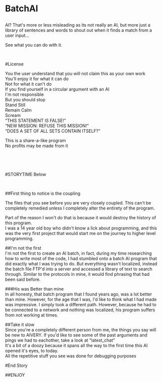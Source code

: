 # BatchAI</p>
AI? That's more or less misleading as its not really an AI, but more just a library of sentences and words to shout out when it finds a match from a user input...</p>
See what you can do with it. </p>
&nbsp;</p>
#License </p>
You the user understand that you will not claim this as your own work<br />
  You'll enjoy it for what it can do<br />
  Not for what it can't do<br />
  If you find yourself in a circular argument with an AI<br />
  I'm not responsible<br />
  But you should stop <br />
  Stand Still<br />
  Remain Calm<br />
  Scream<br />
  “THIS STATEMENT IS FALSE!”<br />
  “NEW MISSION: REFUSE THIS MISSION!”<br />
  “DOES A SET OF ALL SETS CONTAIN ITSELF?”</p>
This is a share-a-like program<br />
  No profits may be made from it</p>
&nbsp;</p>
&nbsp;</p>
#STORYTIME Below</p>
&nbsp;</p>
##First thing to notice is the coupling</p>
The files that you see before you are very closely coupled. This can't be completely remedied unless I completely alter the entirety of the program.</p>
Part of the reason I won't do that is because it would destroy the history of this program. <br />
  I was a 14 year old boy who didn't know a lick about programming, and this was the very first project that would start me on the journey to higher level programming.</p>
##I'm not the first<br />
  I'm not the first to create an AI batch, in fact, during my time researching how to write most of the code, I had stumbled onto a batch AI program that did exactly what I was trying to do. But everything wasn't localized, instead the batch file FTP'd into a server and accessed a library of text to search through. Similar to the protocols in mine, it would find phrasing that had been said before.</p>
###His was Better than mine<br />
  In all honesty, that batch program that I found years ago, was a lot better than mine. However, for the age that I was, I'd like to think what I had made was impressive. I simply took a different path. However, because he had to be connected to a network and nothing was localized, his program suffers from not working at times.</p>
##Take it slow<br />
  Since you're a completely different person from me, the things you say will be new to AIVERY. If you'd like to see some of the past arguments and pings we had to eachother, take a look at &quot;latest_chat&quot; <br />
  It's a bit of a doozy because it spans all the way to the first time this AI opened it's eyes, to today.<br />
  All the repetitive stuff you see was done for debugging purposes</p>
#End Story<br />
</p>
##ENJOY<br />
